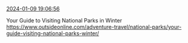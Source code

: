 [2024-01-09 19:06:56](https://mstdn.social/@hill_wanderer/111727556467756815)

Your Guide to Visiting National Parks in Winter <a href="https://www.outsideonline.com/adventure-travel/national-parks/your-guide-visiting-national-parks-winter/" target="_blank" rel="nofollow noopener noreferrer" translate="no">https://www.outsideonline.com/adventure-travel/national-parks/your-guide-visiting-national-parks-winter/</a>